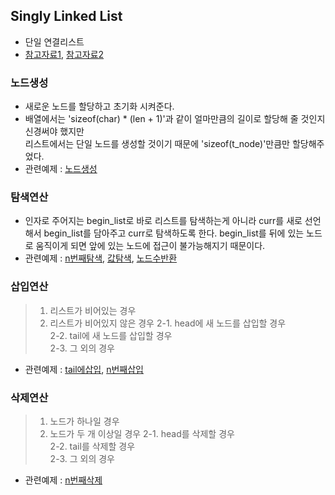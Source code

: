 ## Singly Linked List
- 단일 연결리스트
- [참고자료1](https://blog.naver.com/com_sci/221172372843), [참고자료2](https://blog.naver.com/skyvvv624/220916289329)


### 노드생성
- 새로운 노드를 할당하고 초기화 시켜준다. 
- 배열에서는 'sizeof(char) * (len + 1)'과 같이 얼마만큼의 길이로 할당해 줄 것인지 신경써야 했지만<br> 리스트에서는 단일 노드를 생성할 것이기 때문에 'sizeof(t_node)'만큼만 할당해주었다.
- 관련예제 : [노드생성](./create_elem.c)

### 탐색연산
- 인자로 주어지는 begin_list로 바로 리스트를 탐색하는게 아니라 curr를 새로 선언해서 begin_list를 담아주고 curr로 탐색하도록 한다. begin_list를 뒤에 있는 노드로 움직이게 되면 앞에 있는 노드에 접근이 불가능해지기 때문이다.
- 관련예제 : [n번째탐색](./list_get.c), [값탐색](list_find.c), [노드수반환](./list_size.c)

### 삽입연산
> 1. 리스트가 비어있는 경우
> 2. 리스트가 비어있지 않은 경우
>  2-1. head에 새 노드를 삽입할 경우<br>
>  2-2. tail에 새 노드를 삽입할 경우<br>
>  2-3. 그 외의 경우
- 관련예제 : [tail에삽입](./list_add1.c), [n번째삽입](./list_add.c)

### 삭제연산
> 1. 노드가 하나일 경우
> 2. 노드가 두 개 이상일 경우
>  2-1. head를 삭제할 경우<br>
>  2-2. tail를 삭제할 경우<br>
>  2-3. 그 외의 경우
- 관련예제 : [n번째삭제](./list_remove.c)
